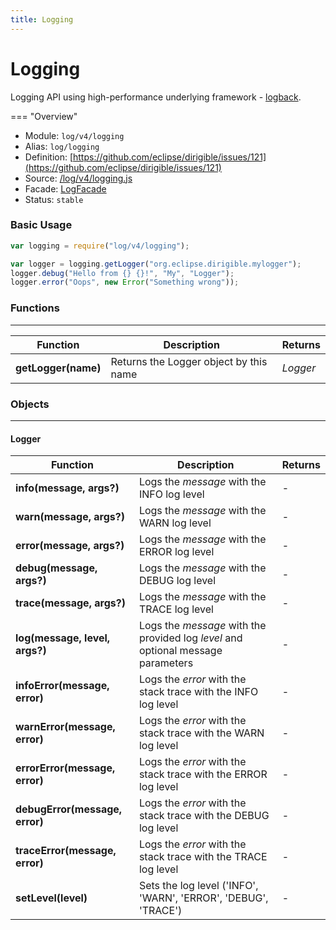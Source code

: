 ```yaml
---
title: Logging
---
```


Logging
===

Logging API using high-performance underlying framework - [logback](https://logback.qos.ch/).

=== "Overview"
- Module: `log/v4/logging`
- Alias: `log/logging`
- Definition: [https://github.com/eclipse/dirigible/issues/121](https://github.com/eclipse/dirigible/issues/121)
- Source: [/log/v4/logging.js](https://github.com/dirigiblelabs/api-log/blob/master/log/v4/logging.js)
- Facade: [LogFacade](https://github.com/eclipse/dirigible/blob/master/api/api-facade/api-log/src/main/java/org/eclipse/dirigible/api/v3/log/LogFacade.java)
- Status: `stable`


### Basic Usage

```javascript
var logging = require("log/v4/logging");

var logger = logging.getLogger("org.eclipse.dirigible.mylogger");
logger.debug("Hello from {} {}!", "My", "Logger");
logger.error("Oops", new Error("Something wrong"));
```


### Functions

---

Function     | Description | Returns
------------ | ----------- | --------
**getLogger(name)**   | Returns the Logger object by this name | *Logger*


### Objects

---


#### Logger


Function     | Description | Returns
------------ | ----------- | --------
**info(message, args?)**   | Logs the *message* with the INFO log level | -
**warn(message, args?)**   | Logs the *message* with the WARN log level | -
**error(message, args?)**   | Logs the *message* with the ERROR log level | -
**debug(message, args?)**   | Logs the *message* with the DEBUG log level | -
**trace(message, args?)**   | Logs the *message* with the TRACE log level | -
**log(message, level, args?)**   | Logs the *message* with the provided log *level* and optional message parameters | -
**infoError(message, error)**   | Logs the *error* with the stack trace with the INFO log level | -
**warnError(message, error)**   | Logs the *error* with the stack trace with the WARN log level | -
**errorError(message, error)**   | Logs the *error* with the stack trace with the ERROR log level | -
**debugError(message, error)**   | Logs the *error* with the stack trace with the DEBUG log level | -
**traceError(message, error)**   | Logs the *error* with the stack trace with the TRACE log level | -
**setLevel(level)**   | Sets the log level ('INFO', 'WARN', 'ERROR', 'DEBUG', 'TRACE') | -
